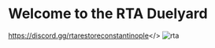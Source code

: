 # **Welcome to the RTA Duelyard** 
<a id="RTA Discord">https://discord.gg/rtarestoreconstantinople</>
![rta](https://lh4.googleusercontent.com/daL7y_8E9P4N_fNZTpBESkdJle_TmhJovnmsOV-isaHSbFmmS-Usw3ruJai26FvxNOqb3HsPUNaL9p_hjy4mImTUVQhSBUE2cWeEIlWnRSj9zIQOtHV8U-oUeR_Abz7U2DRxTRAolD3rukPXHLP4dHqyZO_FEaVNjB4NqR2A9XhKjq7oo5mCJA=w1280)
